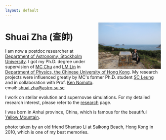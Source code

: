 ```yaml
---
layout: default
---
```


<img style="float: right" src="content/szha_cover.jpg" height="40%" width="40%">

[//]: <img align="left" src="content/szha_cover.jpg" height="40%" width="40%">

[//]: <img style="float: left" src="content/szha_cover.jpg" height="40%" width="40%">

# Shuai Zha (查帥)

I am now a postdoc researcher at [Department of Astronomy, Stockholm University](https://www.astro.su.se/english/). I got my Ph.D. degree under supervision of [MC Chu](http://www.phy.cuhk.edu.hk/people/chu.html) and [LM Lin](http://www.phy.cuhk.edu.hk/people/lin-lm.html) in [Department of Physics, the Chinese University of Hong Kong](http://www.phy.cuhk.edu.hk). My research projects were influenced greatly by MC's former Ph.D. student [SC Leung](http://member.ipmu.jp/shingchi.leung/) and in collaboration with Prof. [Ken Nomoto](http://supernova.astron.s.u-tokyo.ac.jp/index.html.en).  
email: shuai.zha@astro.su.se

I work on stellar evolution and supernovae simulations. For my detailed research interest, please refer to the [research](joshuashzha.github.io/research/) page.

I was born in Anhui province, China, which is famous for the beautiful [Yellow Mountain](https://www.chinahighlights.com/huangshan/yellow-mountain/).

photo: taken by an old friend Shantao Li at Saikong Beach, Hong Kong in 2010, which is one of my best memories.

